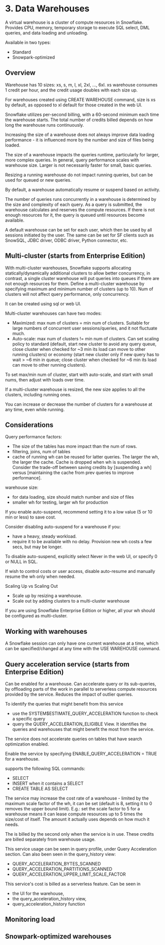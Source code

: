 # 3. Data Warehouses
A virtual warehouse is a cluster of compute resources in Snowflake. Provides CPU, memory, temporary storage to execute SQL select, DML queries, and data loading and unloading. 

Available in two types:
- Standard
- Snowpark-optimized

## Overview
Warehouse has 10 sizes: xs, s, m, l, xl, 2xl, ..., 6xl. xs warehouse consumes 1 credit per hour, and the credit usage doubles with each size up. 

For warehouses created using CREATE WAREHOUSE command, size is xs by default, as opposed to xl default for those created in the web UI. 

Snowflake utilizes per-second billing, with a 60-second minimum each time the warehouse starts. The total number of credits billed depends on how long the warehouse runs continuously.

Increasing the size of a warehouse does not always improve data loading performance - it is influenced more by the number and size of files being loaded.

The size of a warehouse impacts the queries runtime, particularly for larger, more complex queries. In general, query performance scales with warehouse size. Larger is not necessarily faster for small, basic queries.

Resizing a running warehouse do not impact running queries, but can be used for queued or new queries.

By default, a warehouse automatically resume or suspend based on activity. 

The number of queries runs concurrently in a warehouse is determined by the size and complexity of each query. As a query is submitted, the warehouse calculates and reserves the compute resources. If there is not enough resources for it, the query is queued until resources become available.

A default warehouse can be set for each user, which then be used by all sessions initiated by the user. The same can be set for SF clients such as SnowSQL, JDBC driver, ODBC driver, Python connector, etc. 

## Multi-cluster (starts from Enterprise Edition)
With multi-cluster warehouses, Snowflake supports allocating statically/dynamically additional clusters to allow better concurrency, in contrast, a single cluster warehouse will put queries into queues if there are not enough resources for them. Define a multi-cluster warehouse by specifying maximum and minimum number of clusters (up to 10). Num of clusters will not affect query performance, only concurrency. 

It can be created using sql or web UI. 

Multi-cluster warehouses can have two modes: 
- Maximized: max num of clusters = min num of clusters. Suitable for large numbers of concurrent user sessions/queries, and it not fluctuate much. 
- Auto-scale: max num of clusters != min num of clusters. Can set scaling policy to standard (default, start new cluster to avoid any query queue, close cluster when checked for ~3 min its load can move to other running clusters) or economy (start new cluster only if new query has to wait > ~6 min in queue; close cluster when checked for ~6 min its load can move to other running clusters). 

To set max/min num of cluster, start with auto-scale, and start with small nums, then adjust with loads over time.

If a multi-cluster warehouse is resized, the new size applies to all the clusters, including running ones. 

You can increase or decrease the number of clusters for a warehouse at any time, even while running. 

## Considerations
Query performance factors:
- The size of the tables has more impact than the num of rows.
- filtering, joins, num of tables
- cache of running wh can be reused for latter queries. The larger the wh, the larger the cache. Cache is dropped when wh is suspended. Consider the trade-off between saving credits by [suspending a wh] versus [maintaining the cache from prev queries to improve performance].

warehouse size:
- for data loading, size should match number and size of files
- smaller wh for testing, larger wh for production

If you enable auto-suspend, recommend setting it to a low value (5 or 10 min or less) to save cost.

Consider disabling auto-suspend for a warehouse if you:
- have a heavy, steady workload.
- require it to be available with no delay. Provision new wh costs a few secs, but may be longer.  
 
To disable auto-suspend, explicitly select Never in the web UI, or specify 0 or NULL in SQL.

If wish to control costs or user access, disable auto-resume and manually resume the wh only when needed. 

Scaling Up vs Scaling Out
- Scale up by resizing a warehouse.
- Scale out by adding clusters to a multi-cluster warehouse

If you are using Snowflake Enterprise Edition or higher, all your wh should be configured as multi-cluster.

## Working with warehouses
A Snowflake session can only have one current warehouse at a time, which can be specified/changed at any time with the USE WAREHOUSE command.

## Query acceleration service (starts from Enterprise Edition)
Can be enabled for a warehouse. Can accelerate query or its sub-queries, by offloading parts of the work in parallel to serverless compute resources provided by the service. Reduces the impact of outlier queries. 

To identify the queries that might benefit from this service
- use the SYSTEM$ESTIMATE_QUERY_ACCELERATION function to check a specific query
- query the QUERY_ACCELERATION_ELIGIBLE View. It identifies the queries and warehouses that might benefit the most from the service. 

The service does not accelerate queries on tables that have search optimization enabled.

Enable the service by specifying ENABLE_QUERY_ACCELERATION = TRUE for a warehouse. 

supports the following SQL commands:
- SELECT
- INSERT when it contains a SELECT
- CREATE TABLE AS SELECT

The service may increase the cost rate of a warehouse - limited by the maximum scale factor of the wh, it can be set (default is 8, setting it to 0 removes the upper bound limit). E.g.: set the scale factor to 5 for a  warehouse means it can lease compute resources up to 5 times the size/cost of itself. The amount it actually uses depends on how much it needs.  

The is billed by the second only when the service is in use. These credits are billed separately from warehouse usage.

This service usage can be seen in query profile, under Query Acceleration section. Can also been seen in the query_history view:
- QUERY_ACCELERATION_BYTES_SCANNED
- QUERY_ACCELERATION_PARTITIONS_SCANNED
- QUERY_ACCELERATION_UPPER_LIMIT_SCALE_FACTOR

This service's cost is billed as a serverless feature. Can be seen in 
- the UI for the warehouse, 
- the query_acceleration_history view, 
- query_acceleration_history function 

## Monitoring load

## Snowpark-optimized warehouses




























